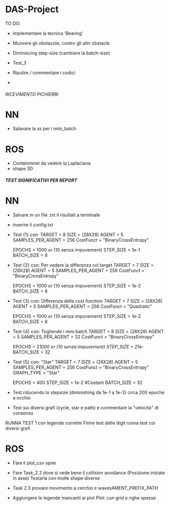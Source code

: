 # DAS-Project

TO DO:
- Implementare la tecnica 'Bearing'
- Muovere gli obstacole, contro gli altri obstacle
- Diminiscing step-size (cambiare la batch-size)

- Test_3
- Ripulire / commentare i codici

- 



###### RICEVIMENTO PICHIERRI  #############
# NN
- Salavare la ss per i mini_batch

# ROS
- Conteinmnet da vedere la Laplaciana
- shape 3D



##### TEST SIGNIFICATIVI PER REPORT #####
# NN
- Salvare in un file .txt il risultati a terminale
- inserire il config.txt

- Test {1} con:
    TARGET              = 8
    SIZE                = (28X28)
    AGENT               = 5
    SAMPLES_PER_AGENT   = 256
    CostFunct = "BinaryCrossEntropy"

    EPOCHS      = 1000 or (10 senza impuvement)
    STEP_SIZE   = 1e-1
    BATCH_SIZE  = 8


- Test {2} con: Per vedere la differenza col target
    TARGET              = 7
    SIZE                = (28X28)
    AGENT               = 5
    SAMPLES_PER_AGENT   = 256
    CostFunct = "BinaryCrossEntropy"

    EPOCHS      = 1000 or (10 senza impuvement)
    STEP_SIZE   = 1e-2
    BATCH_SIZE  = 8


- Test {3} con: Differenza della cost function
    TARGET              = 7
    SIZE                = (28X28)
    AGENT               = 5
    SAMPLES_PER_AGENT   = 256
    CostFunct = "Quadratic"

    EPOCHS      = 1000 or (10 senza impuvement)
    STEP_SIZE   = 1e-2
    BATCH_SIZE  = 8


- Test {4} con: Togliendo i mini batch
    TARGET              = 8
    SIZE                = (28X28)
    AGENT               = 5
    SAMPLES_PER_AGENT   = 32
    CostFunct = "BinaryCrossEntropy"

    EPOCHS      = 2*1000 or (10 senza impuvement)
    STEP_SIZE   = 2*1e-
    BATCH_SIZE  = 32


- Test {5} con: "Star"
    TARGET              = 7
    SIZE                = (28X28)
    AGENT               = 5
    SAMPLES_PER_AGENT   = 256
    CostFunct = "BinaryCrossEntropy"
    GRAPH_TYPE = "Star" 

    EPOCHS      = 400
    STEP_SIZE   = 1e-2 #Costant
    BATCH_SIZE  = 32


- Test riducendo lo stepsize (diminishing da 1e-1 a 1e-3) circa 200 epoche a occhio
- Test sui diversi grafi (cycle, star e path) e commentare la "velocità" di consenso


RUNNA TEST 1 con legende corrette
Finire test delle digit 
runna test coi diversi grafi


  

# ROS
- Fare il plot_csv opne
- Fare Task_2.2 dove si vede bene il collision avoidance (Posizione iniziale in asse)
    Testarla con molte shape diverse
- Task 2.3 provare movimento a cerchio e wavesAMENT_PREFIX_PATH 


- Aggiungere le legende mancanti ai plot
Plot:
con grid e righe spesse